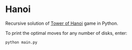 # Hanoi

Recursive solution of [Tower of Hanoi](https://www.mathsisfun.com/games/towerofhanoi.html) game in Python.

To print the optimal moves for any number of disks, enter:

```python
python main.py
``` 


